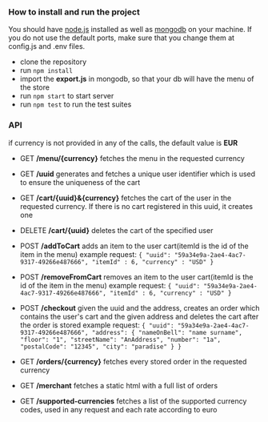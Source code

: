 ### How to install and run the project

You should have [node.js](https://nodejs.org/en/) installed as well as [mongodb](https://www.mongodb.com/) on your machine.
If you do not use the default ports, make sure that you change them at config.js and .env files.

* clone the repository
* run `npm install` 
* import the __export.js__ in mongodb, so that your db will have the menu of the store
* run `npm start` to start server
* run `npm test` to run the test suites

### API

if currency is not provided in any of the calls, the default value is __EUR__

* GET __/menu/{currency}__
fetches the menu in the requested currency

* GET __/uuid__
generates and fetches a unique user identifier which is used to ensure the uniqueness of the cart

* GET __/cart/{uuid}&{currency}__
fetches the cart of the user in the requested currency. If there is no cart registered in this uuid, it creates one

* DELETE __/cart/{uuid}__
deletes the cart of the specified user

* POST __/addToCart__
adds an item to the user cart(itemId is the id of the item in the menu)
example request:
`{
	"uuid": "59a34e9a-2ae4-4ac7-9317-49266e487666",
	"itemId" : 6,
	"currency" : "USD"
}`

* POST __/removeFromCart__
removes an item to the user cart(itemId is the id of the item in the menu)
example request:
`{
	"uuid": "59a34e9a-2ae4-4ac7-9317-49266e487666",
	"itemId" : 6,
	"currency" : "USD"
}`

* POST __/checkout__
given the uuid and the address, creates an order which contains the user's cart and the given address and deletes the cart after the order is stored
example request:
`{
	"uuid": "59a34e9a-2ae4-4ac7-9317-49266e487666",
	"address": {
		"nameOnBell": "name surname",
        "floor": "1",
        "streetName": "AnAddress",
        "number": "1a",
        "postalCode": "12345",
        "city": "paradise"
	}
}`

* GET __/orders/{currency}__
fetches every stored order in the requested currency

* GET __/merchant__
fetches a static html with a full list of orders

* GET __/supported-currencies__
fetches a list of the supported currency codes, used in any request and each rate according to euro
